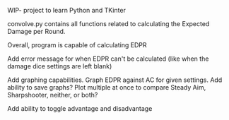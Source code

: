 WIP- project to learn Python and TKinter

convolve.py contains all functions related to calculating the Expected Damage per Round.

Overall, program is capable of calculating EDPR

  Add error message for when EDPR can't be calculated (like when the damage dice settings are left blank)

  Add graphing capabilities. Graph EDPR against AC for given settings.
    Add ability to save graphs? Plot multiple at once to compare Steady Aim, Sharpshooter, neither, or both?

  Add ability to toggle advantage and disadvantage
